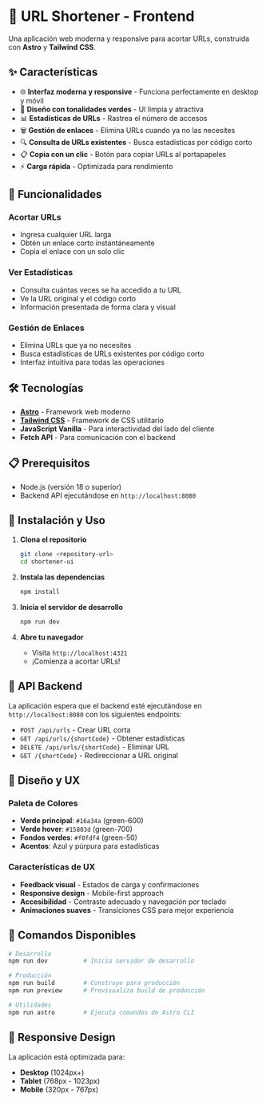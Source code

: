 # 🔗 URL Shortener - Frontend

Una aplicación web moderna y responsive para acortar URLs, construida con **Astro** y **Tailwind CSS**.

## ✨ Características

- 🌐 **Interfaz moderna y responsive** - Funciona perfectamente en desktop y móvil
- 🎨 **Diseño con tonalidades verdes** - UI limpia y atractiva
- 📊 **Estadísticas de URLs** - Rastrea el número de accesos
- 🗑️ **Gestión de enlaces** - Elimina URLs cuando ya no las necesites
- 🔍 **Consulta de URLs existentes** - Busca estadísticas por código corto
- 📋 **Copia con un clic** - Botón para copiar URLs al portapapeles
- ⚡ **Carga rápida** - Optimizada para rendimiento

## 🚀 Funcionalidades

### Acortar URLs
- Ingresa cualquier URL larga
- Obtén un enlace corto instantáneamente
- Copia el enlace con un solo clic

### Ver Estadísticas
- Consulta cuántas veces se ha accedido a tu URL
- Ve la URL original y el código corto
- Información presentada de forma clara y visual

### Gestión de Enlaces
- Elimina URLs que ya no necesites
- Busca estadísticas de URLs existentes por código corto
- Interfaz intuitiva para todas las operaciones

## 🛠️ Tecnologías

- **[Astro](https://astro.build/)** - Framework web moderno
- **[Tailwind CSS](https://tailwindcss.com/)** - Framework de CSS utilitario
- **JavaScript Vanilla** - Para interactividad del lado del cliente
- **Fetch API** - Para comunicación con el backend

## 📋 Prerequisitos

- Node.js (versión 18 o superior)
- Backend API ejecutándose en `http://localhost:8080`

## 🚀 Instalación y Uso

1. **Clona el repositorio**
   ```bash
   git clone <repository-url>
   cd shortener-ui
   ```

2. **Instala las dependencias**
   ```bash
   npm install
   ```

3. **Inicia el servidor de desarrollo**
   ```bash
   npm run dev
   ```

4. **Abre tu navegador**
   - Visita `http://localhost:4321`
   - ¡Comienza a acortar URLs!

## 📡 API Backend

La aplicación espera que el backend esté ejecutándose en `http://localhost:8080` con los siguientes endpoints:

- `POST /api/urls` - Crear URL corta
- `GET /api/urls/{shortCode}` - Obtener estadísticas
- `DELETE /api/urls/{shortCode}` - Eliminar URL
- `GET /{shortCode}` - Redireccionar a URL original

## 🎨 Diseño y UX

### Paleta de Colores
- **Verde principal**: `#16a34a` (green-600)
- **Verde hover**: `#15803d` (green-700)
- **Fondos verdes**: `#f0fdf4` (green-50)
- **Acentos**: Azul y púrpura para estadísticas

### Características de UX
- **Feedback visual** - Estados de carga y confirmaciones
- **Responsive design** - Mobile-first approach
- **Accesibilidad** - Contraste adecuado y navegación por teclado
- **Animaciones suaves** - Transiciones CSS para mejor experiencia

## 🔧 Comandos Disponibles

```bash
# Desarrollo
npm run dev          # Inicia servidor de desarrollo

# Producción
npm run build        # Construye para producción
npm run preview      # Previsualiza build de producción

# Utilidades
npm run astro        # Ejecuta comandos de Astro CLI
```

## 📱 Responsive Design

La aplicación está optimizada para:
- **Desktop** (1024px+)
- **Tablet** (768px - 1023px)
- **Mobile** (320px - 767px)


